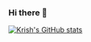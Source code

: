 ### Hi there 👋

[![Krish's GitHub stats](https://github-readme-stats.vercel.app/api?username=altodev7&theme=algolia)](https://github.com/anuraghazra/github-readme-stats)

<!-- [![Top Langs](https://github-readme-stats.vercel.app/api/top-langs/?username=altodev7&theme=algolia)](https://github.com/anuraghazra/github-readme-stats) -->
